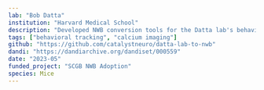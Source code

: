 ```yaml
---
lab: "Bob Datta"
institution: "Harvard Medical School"
description: "Developed NWB conversion tools for the Datta lab's behavioral neuroscience datasets, featuring photometric recordings and optogenetic manipulations in mice. The conversion pipeline handles multi-modal data including fiber photometry signals, behavioral measurements, and closed-loop optogenetic stimulation data studying dopamine dynamics during spontaneous behavior."
tags: ["behavioral tracking", "calcium imaging"]
github: "https://github.com/catalystneuro/datta-lab-to-nwb"
dandi: "https://dandiarchive.org/dandiset/000559"
date: "2023-05"
funded_project: "SCGB NWB Adoption"
species: Mice
---
```

